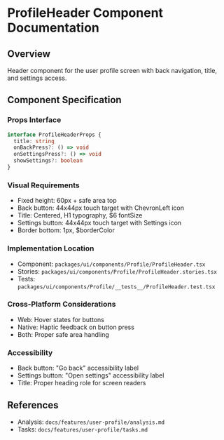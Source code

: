# ProfileHeader Component Documentation

## Overview
Header component for the user profile screen with back navigation, title, and settings access.

## Component Specification

### Props Interface
```typescript
interface ProfileHeaderProps {
  title: string
  onBackPress?: () => void
  onSettingsPress?: () => void
  showSettings?: boolean
}
```

### Visual Requirements
- Fixed height: 60px + safe area top
- Back button: 44x44px touch target with ChevronLeft icon
- Title: Centered, H1 typography, $6 fontSize
- Settings button: 44x44px touch target with Settings icon
- Border bottom: 1px, $borderColor

### Implementation Location
- Component: `packages/ui/components/Profile/ProfileHeader.tsx`
- Stories: `packages/ui/components/Profile/ProfileHeader.stories.tsx`
- Tests: `packages/ui/components/Profile/__tests__/ProfileHeader.test.tsx`

### Cross-Platform Considerations
- Web: Hover states for buttons
- Native: Haptic feedback on button press
- Both: Proper safe area handling

### Accessibility
- Back button: "Go back" accessibility label
- Settings button: "Open settings" accessibility label
- Title: Proper heading role for screen readers

## References
- Analysis: `docs/features/user-profile/analysis.md`
- Tasks: `docs/features/user-profile/tasks.md`
